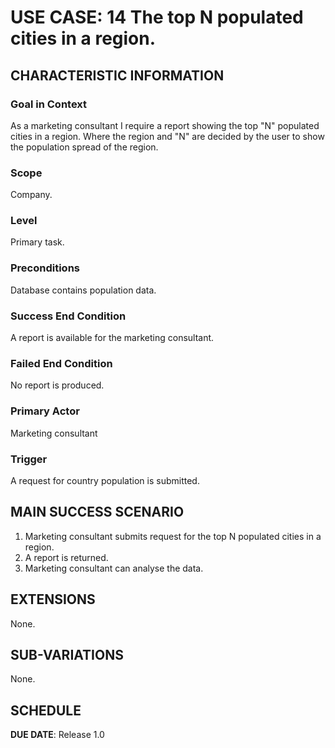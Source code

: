 # USE CASE: 14 The top N populated cities in a region.

## CHARACTERISTIC INFORMATION

### Goal in Context

As a marketing consultant I require a report showing the top "N" populated cities in a region. Where the region and "N" are decided by the user to show the population spread of the region.

### Scope

Company.

### Level

Primary task.

### Preconditions

Database contains population data.

### Success End Condition

A report is available for the marketing consultant.

### Failed End Condition

No report is produced.

### Primary Actor

Marketing consultant

### Trigger

A request for country population is submitted.

## MAIN SUCCESS SCENARIO

1. Marketing consultant submits request for the top N populated cities in a region.
2. A report is returned.
3. Marketing consultant can analyse the data.

## EXTENSIONS

None.

## SUB-VARIATIONS

None.

## SCHEDULE

**DUE DATE**: Release 1.0